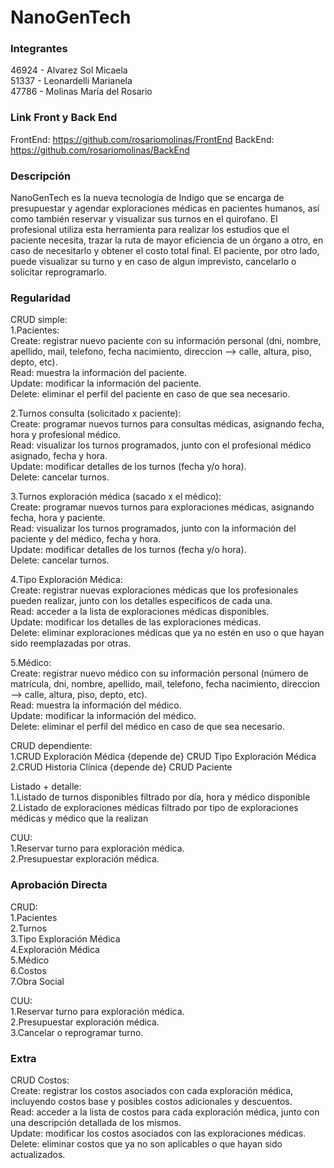 # NanoGenTech

### Integrantes
46924 - Alvarez Sol Micaela <br>
51337 - Leonardelli Marianela <br>
47786 - Molinas María del Rosario

### Link Front y Back End
FrontEnd: https://github.com/rosariomolinas/FrontEnd
BackEnd: https://github.com/rosariomolinas/BackEnd

### Descripción
NanoGenTech es la nueva tecnología de Indigo que se encarga de presupuestar y agendar exploraciones médicas en pacientes humanos, así como también reservar y visualizar sus turnos en el quirofano.
El profesional utiliza esta herramienta para realizar los estudios que el paciente necesita, trazar la ruta de mayor eficiencia de un órgano a otro, en caso de necesitarlo y obtener el costo total final.
El paciente, por otro lado, puede visualizar su turno y en caso de algun imprevisto, cancelarlo o solicitar reprogramarlo.



### Regularidad
CRUD simple: <br>
1.Pacientes: <br>
Create: registrar nuevo paciente con su información personal (dni, nombre, apellido, mail, telefono, fecha nacimiento, direccion --> calle, altura, piso, depto, etc).<br>
Read: muestra la información del paciente.<br>
Update: modificar la información del paciente.<br>
Delete: eliminar el perfil del paciente en caso de que sea necesario. <br>

2.Turnos consulta (solicitado x paciente): <br>
Create: programar nuevos turnos para consultas médicas, asignando fecha, hora y profesional médico. <br>
Read: visualizar los turnos programados, junto con el profesional médico asignado, fecha y hora. <br>
Update: modificar detalles de los turnos (fecha y/o hora). <br>
Delete: cancelar turnos. <br>

3.Turnos exploración médica (sacado x el médico): <br>
Create: programar nuevos turnos para exploraciones médicas, asignando fecha, hora y paciente. <br>
Read: visualizar los turnos programados, junto con la información del paciente y del médico, fecha y hora. <br>
Update: modificar detalles de los turnos (fecha y/o hora). <br>
Delete: cancelar turnos. <br>

4.Tipo Exploración Médica: <br>
Create: registrar nuevas exploraciones médicas que los profesionales pueden realizar, junto con los detalles específicos de cada una. <br>
Read: acceder a la lista de exploraciones médicas disponibles. <br>
Update: modificar los detalles de las exploraciones médicas. <br>
Delete: eliminar exploraciones médicas que ya no estén en uso o que hayan sido reemplazadas por otras. <br>

5.Médico: <br>
Create: registrar nuevo médico con su información personal (número de matrícula, dni, nombre, apellido, mail, telefono, fecha nacimiento, direccion --> calle, altura, piso, depto, etc).<br>
Read: muestra la información del médico.<br>
Update: modificar la información del médico.<br>
Delete: eliminar el perfil del médico en caso de que sea necesario. <br>

CRUD dependiente: <br>
1.CRUD Exploración Médica {depende de} CRUD Tipo Exploración Médica <br>
2.CRUD Historia Clínica {depende de} CRUD Paciente <br>


Listado + detalle: <br>
1.Listado de turnos disponibles filtrado por día, hora y médico disponible <br>
2.Listado de exploraciones médicas filtrado por tipo de exploraciones médicas y médico que la realizan <br>


CUU: <br>
1.Reservar turno para exploración médica. <br>
2.Presupuestar exploración médica. <br>



### Aprobación Directa
CRUD: <br>
1.Pacientes <br>
2.Turnos <br>
3.Tipo Exploración Médica <br>
4.Exploración Médica <br>
5.Médico <br>
6.Costos <br>
7.Obra Social <br>

CUU: <br>
1.Reservar turno para exploración médica. <br>
2.Presupuestar exploración médica. <br>
3.Cancelar o reprogramar turno. 



### Extra
CRUD Costos:<br>
Create: registrar los costos asociados con cada exploración médica, incluyendo costos base y posibles costos adicionales y descuentos. <br>
Read: acceder a la lista de costos para cada exploración médica, junto con una descripción detallada de los mismos. <br>
Update: modificar los costos asociados con las exploraciones médicas. <br>
Delete: eliminar costos que ya no son aplicables o que hayan sido actualizados.

